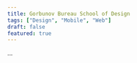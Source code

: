```yaml
---
title: Gorbunov Bureau School of Design
tags: ["Design", "Mobile", "Web"]
draft: false
featured: true
---
```

...
